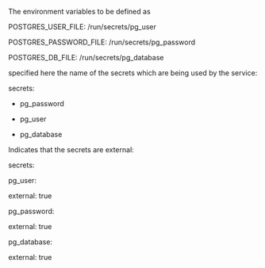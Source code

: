 The environment variables to be defined as 

POSTGRES_USER_FILE: /run/secrets/pg_user 

POSTGRES_PASSWORD_FILE: /run/secrets/pg_password 

POSTGRES_DB_FILE: /run/secrets/pg_database


specified here the name of the secrets which are being used by the service:

secrets:

- pg_password

- pg_user

- pg_database

Indicates that the secrets are external:

secrets:

 pg_user:

   external: true

 pg_password: 

   external: true

 pg_database: 

   external: true
